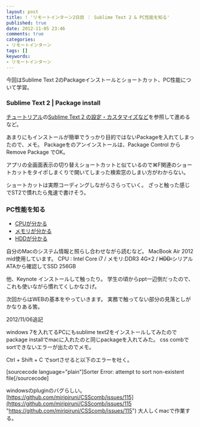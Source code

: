 ```yaml
---
layout: post
title: ! 'リモートインターン2日目 ｜ Sublime Text 2 & PC性能を知る'
published: true
date: 2012-11-05 23:46
comments: true
categories:
- リモートインターン
tags: []
keywords:
- リモートインターン
---
```

今回はSublime Text 2のPackageインストールとショートカット、PC性能について学習。
### Sublime Text 2 | Package install
[チュートリアル](http://goo.gl/PVx6Y "チュートリアル")の[Sublime Text 2 の設定・カスタマイズなど](http://mnemoniqs.com/web/sublimetext2/ "Sublime Text 2 の設定・カスタマイズなど")を参照して進めるなど。

あまりにもインストールが簡単でうっかり目的ではないPackageを入れてしまったので、メモ。
Packageをのアンインストールは、Package Control から Remove Package でOK。

アプリの全画面表示の切り替えショートカットと似ているので⌘F関連のショートカットをタイポしまくりで開いてしまった検索窓のしまい方がわからない。

ショートカットは実際コーディングしながらさらっていく。
ざっと触った感じでST2で慣れたら鬼速で書けそう。
### PC性能を知る

- [CPUが分かる](http://homepage2.nifty.com/kamurai/CPU.htm "CPUが分かる")
- [メモリが分かる](http://homepage2.nifty.com/kamurai/MEMORY.htm "メモリが分かる")
- [HDDが分かる](http://homepage2.nifty.com/kamurai/HDD.htm "HDDが分かる")

自分のMacのシステム情報と照らし合わせながら読むなど。
MacBook Air 2012 mid使用しています。
CPU : Intel Core i7 / メモリ:DDR3 4G×2 / <del>HDD:</del>シリアルATAから確認してSSD 256GB

他、Keynote インストールして触ったり。
学生の頃からppt一辺倒だったので、これも使いながら慣れてくしかなさげ。

次回からはWEBの基本をやっていきます。
実務で触ってない部分の見落としがかなりある筈。

2012/11/06追記

windows 7を入れてるPCにもsublime text2をインストールしてみたのでpackage installでmacに入れたのと同じpackageを入れてみた。
css combでsortできないエラーが出たのでメモ。

Ctrl + Shift + C でsortさせると以下のエラーを吐く。

[sourcecode language="plain"]Sorter Error: attempt to sort non-existent file[/sourcecode]

windowsのpluginのバグらしい。[https://github.com/miripiruni/CSScomb/issues/115](https://github.com/miripiruni/CSScomb/issues/115 "https://github.com/miripiruni/CSScomb/issues/115")
大人しくmacで作業する。
